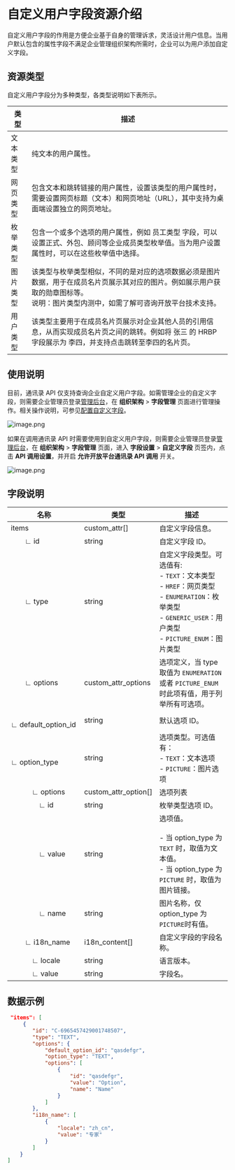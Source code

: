 # 自定义用户字段资源介绍

自定义用户字段的作用是方便企业基于自身的管理诉求，灵活设计用户信息。当用户默认包含的属性字段不满足企业管理组织架构所需时，企业可以为用户添加自定义字段。

## 资源类型

自定义用户字段分为多种类型，各类型说明如下表所示。

| 类型 | 描述 |
| --- | --- |
| 文本类型 | 纯文本的用户属性。 |
| 网页类型 | 包含文本和跳转链接的用户属性，设置该类型的用户属性时，需要设置网页标题（文本）和网页地址（URL），其中支持为桌面端设置独立的网页地址。 |
| 枚举类型 | 包含一个或多个选项的用户属性，例如 员工类型 字段，可以设置正式、外包、顾问等企业成员类型枚举值。当为用户设置属性时，可以在这些枚举值中选择。 |
| 图片类型 | 该类型与枚举类型相似，不同的是对应的选项数据必须是图片数据，用于在成员名片页展示其对应的图片。例如展示用户获取的勋章图标等。<br>说明：图片类型内测中，如需了解可咨询开放平台技术支持。 |
| 用户类型 | 该类型主要用于在成员名片页展示对企业其他人员的引用信息，从而实现成员名片页之间的跳转。例如将 张三 的 HRBP 字段展示为 李四，并支持点击跳转至李四的名片页。 |



## 使用说明

目前，通讯录 API 仅支持查询企业自定义用户字段。如需管理企业的自定义字段，则需要企业管理员登录[管理后台](https://feishu.cn/admin/index)，在 **组织架构** > **字段管理** 页面进行管理操作。相关操作说明，可参见[配置自定义字段](https://www.feishu.cn/hc/zh-CN/articles/973209819304#tabs0|lineguid-78X2n)。

![image.png](//sf3-cn.feishucdn.com/obj/open-platform-opendoc/c0388a9af3234b6ac1531eb6f46f4fbb_m8CqrT4KOK.png?height=960&lazyload=true&maxWidth=600&width=2392)

如果在调用通讯录 API 时需要使用到自定义用户字段，则需要企业管理员登录[管理后台](https://feishu.cn/admin/index)，在 **组织架构** > **字段管理** 页面，进入 **字段设置** > **自定义字段** 页签内，点击 **API 调用设置**，并开启 **允许开放平台通讯录 API 调用** 开关。


![image.png](//sf3-cn.feishucdn.com/obj/open-platform-opendoc/b0f2cc6e7bafff8fa7a6f4253fb1c6b5_GOcpzfLLw7.png?height=948&lazyload=true&maxWidth=600&width=2404)

##  字段说明
| 名称 | 类型 | 描述 |
| --- | --- | --- |
| items | custom_attr\[\] | 自定义字段信息。 |
| &emsp;&emsp;∟&nbsp;id | string | 自定义字段 ID。 |
| &emsp;&emsp;∟&nbsp;type | string | 自定义字段类型。可选值有:<br>- `TEXT`：文本类型<br>- `HREF`：网页类型<br>- `ENUMERATION`：枚举类型<br>- `GENERIC_USER`：用户类型<br>- `PICTURE_ENUM`：图片类型 |
| &emsp;&emsp;∟&nbsp;options | custom_attr_options | 选项定义，当 type 取值为 `ENUMERATION` 或者 `PICTURE_ENUM` 时此项有值，用于列举所有可选项。 |
| &emsp;&emsp;&emsp;∟&nbsp;default_option_id | string | 默认选项 ID。 |
| &emsp;&emsp;&emsp;∟&nbsp;option_type | string | 选项类型。可选值有：<br>- `TEXT`：文本选项<br>- `PICTURE`：图片选项 |
| &emsp;&emsp;&emsp;∟&nbsp;options | custom_attr_option\[\] | 选项列表 |
| &emsp;&emsp;&emsp;&emsp;∟&nbsp;id | string | 枚举类型选项 ID。 |
| &emsp;&emsp;&emsp;&emsp;∟&nbsp;value | string | 选项值。<br> <br>- 当 option_type 为 `TEXT` 时，取值为文本值。<br>- 当 option_type 为 `PICTURE` 时，取值为图片链接。 |
| &emsp;&emsp;&emsp;&emsp;∟&nbsp;name | string | 图片名称，仅 option_type 为 `PICTURE`时有值。 |
| &emsp;&emsp;∟&nbsp;i18n_name | i18n_content\[\] | 自定义字段的字段名称。 |
| &emsp;&emsp;&emsp;∟&nbsp;locale | string | 语言版本。 |
| &emsp;&emsp;&emsp;∟&nbsp;value | string | 字段名。 |



##  数据示例
```json
 "items": [
     {
		"id": "C-6965457429001748507",
		"type": "TEXT",
		"options": {
			"default_option_id": "qasdefgr",
			"option_type": "TEXT",
			"options": [
				{
					"id": "qasdefgr",
					"value": "Option",
					"name": "Name"
				}
			]
		},
		"i18n_name": [
			{
				"locale": "zh_cn",
				"value": "专家"
			}
		]
    }
]
```